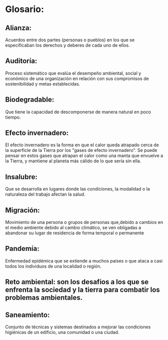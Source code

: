# Glosario:

  ## Alianza: 
  Acuerdos entre dos partes (personas o pueblos) en los que se especificaban los derechos y deberes de cada uno de ellos.


  ## Auditoría: 
  Proceso sistemático que evalúa el desempeño ambiental, social y económico de una organización en relación con sus compromisos de sostenibilidad y metas establecidas.


  ## Biodegradable: 
  Que tiene la capacidad de descomponerse de manera natural en poco tiempo.


  ## Efecto invernadero: 
  El efecto invernadero es la forma en que el calor queda atrapado cerca de la superficie de la Tierra por los "gases de efecto invernadero". Se puede pensar en estos gases que atrapan el calor como una manta que envuelve a la Tierra, y mantiene     al planeta más cálido de lo que sería sin ella.


  ## Insalubre: 
  Que se desarrolla en lugares donde las condiciones, la modalidad o la naturaleza del trabajo afectan la salud.


  ## Migración:
  Movimiento de una persona o grupos de personas que,debido a cambios en el medio ambiente debido al cambio climático, se ven obligadas a abandonar su lugar de residencia de forma temporal o permanente


  ## Pandemía: 
  Enfermedad epidémica que se extiende a muchos países o que ataca a casi todos los individuos de una localidad o región.


  ## Reto ambiental: son los desafios a los que se enfrenta la sociedad y la tierra para combatir los problemas ambientales.


  ## Saneamiento: 
  Conjunto de técnicas y sistemas destinados a mejorar las condiciones higiénicas de un edificio, una comunidad o una ciudad.
